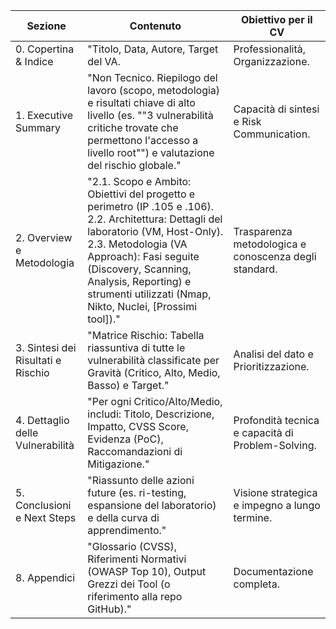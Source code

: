 | Sezione | Contenuto | Obiettivo per il CV |
|---------|-----------|---------------------|
| 0. Copertina & Indice | "Titolo, Data, Autore, Target del VA. | Professionalità, Organizzazione. |
| 1. Executive Summary | "Non Tecnico. Riepilogo del lavoro (scopo, metodologia) e risultati chiave di alto livello (es. ""3 vulnerabilità critiche trovate che permettono l'accesso a livello root"") e valutazione del rischio globale." | Capacità di sintesi e Risk Communication. |
| 2. Overview e Metodologia | "2.1. Scopo e Ambito: Obiettivi del progetto e perimetro (IP .105 e .106). 2.2. Architettura: Dettagli del laboratorio (VM, Host-Only). 2.3. Metodologia (VA Approach): Fasi seguite (Discovery, Scanning, Analysis, Reporting) e strumenti utilizzati (Nmap, Nikto, Nuclei, [Prossimi tool])." | Trasparenza metodologica e conoscenza degli standard. |
| 3. Sintesi dei Risultati e Rischio | "Matrice Rischio: Tabella riassuntiva di tutte le vulnerabilità classificate per Gravità (Critico, Alto, Medio, Basso) e Target." | Analisi del dato e Prioritizzazione. |
| 4. Dettaglio delle Vulnerabilità | "Per ogni Critico/Alto/Medio, includi: Titolo, Descrizione, Impatto, CVSS Score, Evidenza (PoC), Raccomandazioni di Mitigazione." | Profondità tecnica e capacità di Problem-Solving. |
| 5. Conclusioni e Next Steps | "Riassunto delle azioni future (es. ri-testing, espansione del laboratorio) e della curva di apprendimento." | Visione strategica e impegno a lungo termine. | 
| 8. Appendici | "Glossario (CVSS), Riferimenti Normativi (OWASP Top 10), Output Grezzi dei Tool (o riferimento alla repo GitHub)." | Documentazione completa. |